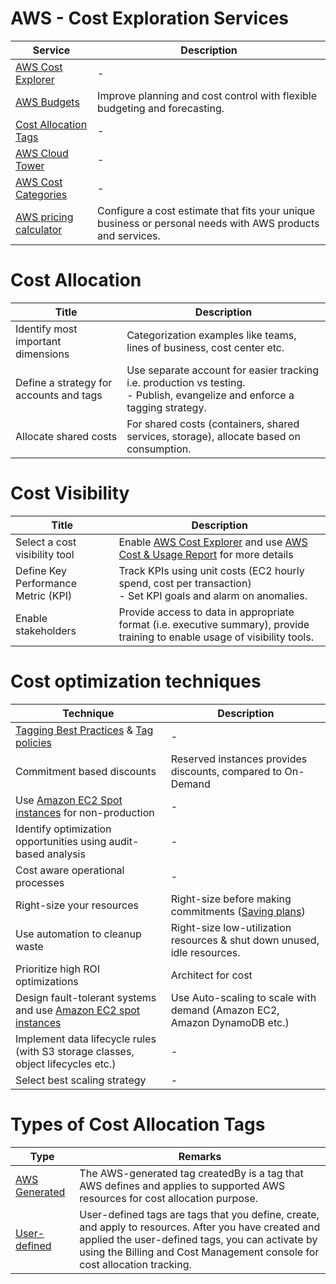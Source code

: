 # AWS - Cost Exploration Services

| Service                                                                                                                | Description                                                                |
|------------------------------------------------------------------------------------------------------------------------|----------------------------------------------------------------------------|
| [AWS Cost Explorer](https://aws.amazon.com/aws-cost-management/aws-cost-explorer/)                                     | -                                                                          |
| [AWS Budgets](https://aws.amazon.com/aws-cost-management/aws-budgets/)                                                 | Improve planning and cost control with flexible budgeting and forecasting. |
| [Cost Allocation Tags](CostAllocationTags.md)                                                                          | -                                                                          |
| [AWS Cloud Tower](https://aws.amazon.com/blogs/aws/aws-control-tower-set-up-govern-a-multi-account-aws-environment/)   | -                                                                          |
| [AWS Cost Categories](https://aws.amazon.com/aws-cost-management/aws-cost-categories/)                                 | -                                                                          |
| [AWS pricing calculator](https://calculator.aws/#/)                                                                    | Configure a cost estimate that fits your unique business or personal needs with AWS products and services.                                                                           |

# Cost Allocation

| Title                                   | Description                                                                                                                    |
|-----------------------------------------|--------------------------------------------------------------------------------------------------------------------------------|
| Identify most important dimensions      | Categorization examples like teams, lines of business, cost center etc.                                                        |
| Define a strategy for accounts and tags | Use separate account for easier tracking i.e. production vs testing.<br/>- Publish, evangelize and enforce a tagging strategy. |
| Allocate shared costs                   | For shared costs (containers, shared services, storage), allocate based on consumption.                                        |

# Cost Visibility

| Title                               | Description                                                                                                                                                                                                   |
|-------------------------------------|---------------------------------------------------------------------------------------------------------------------------------------------------------------------------------------------------------------|
| Select a cost visibility tool       | Enable [AWS Cost Explorer](https://aws.amazon.com/aws-cost-management/aws-cost-explorer/) and use [AWS Cost & Usage Report](https://docs.aws.amazon.com/cur/latest/userguide/what-is-cur.html) for more details |
| Define Key Performance Metric (KPI) | Track KPIs using unit costs (EC2 hourly spend, cost per transaction)<br/>- Set KPI goals and alarm on anomalies.                                                                                              |
| Enable stakeholders                 | Provide access to data in appropriate format (i.e. executive summary), provide training to enable usage of visibility tools.                                                                                  |

# Cost optimization techniques

| Technique                                                                                                                                                                                                                                       | Description                                                                                 |
|-------------------------------------------------------------------------------------------------------------------------------------------------------------------------------------------------------------------------------------------------|---------------------------------------------------------------------------------------------|
| [Tagging Best Practices](https://docs.aws.amazon.com/whitepapers/latest/tagging-best-practices/tagging-best-practices.html) & [Tag policies](https://docs.aws.amazon.com/organizations/latest/userguide/orgs_manage_policies_tag-policies.html) | -                                                                                           |
| Commitment based discounts                                                                                                                                                                                                                      | Reserved instances provides discounts, compared to On-Demand                                |
| Use [Amazon EC2 Spot instances](../3_ComputeServices/AmazonEC2/Readme.md) for non-production                                                                                                                                                    | -                                                                                           |
| Identify optimization opportunities using audit-based analysis                                                                                                                                                                                  | -                                                                                           |
| Cost aware operational processes                                                                                                                                                                                                                | -                                                                                           |
| Right-size your resources                                                                                                                                                                                                                       | Right-size before making commitments ([Saving plans](https://aws.amazon.com/savingsplans/)) |
| Use automation to cleanup waste                                                                                                                                                                                                                 | Right-size low-utilization resources & shut down unused, idle resources.                    |
| Prioritize high ROI optimizations                                                                                                                                                                                                               | Architect for cost                                                                          |
| Design fault-tolerant systems and use [Amazon EC2 spot instances](../3_ComputeServices/AmazonEC2/Readme.md)                                                                                                                                     | Use Auto-scaling to scale with demand (Amazon EC2, Amazon DynamoDB etc.)                    |
| Implement data lifecycle rules (with S3 storage classes, object lifecycles etc.)                                                                                                                                                                | -                                                                                           |
| Select best scaling strategy                                                                                                                                                                                                                    | -                                                                                           |

# Types of Cost Allocation Tags

| Type                                                                                          | Remarks                                                                                                                                                                                                                               |
|-----------------------------------------------------------------------------------------------|---------------------------------------------------------------------------------------------------------------------------------------------------------------------------------------------------------------------------------------|
| [AWS Generated](https://docs.aws.amazon.com/awsaccountbilling/latest/aboutv2/aws-tags.html)   | The AWS-generated tag createdBy is a tag that AWS defines and applies to supported AWS resources for cost allocation purpose.                                                                                                         |
| [User-defined](https://docs.aws.amazon.com/awsaccountbilling/latest/aboutv2/custom-tags.html) | User-defined tags are tags that you define, create, and apply to resources. After you have created and applied the user-defined tags, you can activate by using the Billing and Cost Management console for cost allocation tracking. |

